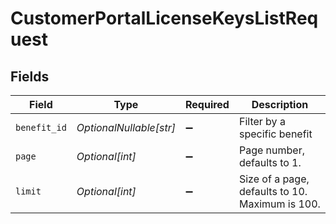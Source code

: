 # CustomerPortalLicenseKeysListRequest


## Fields

| Field                                           | Type                                            | Required                                        | Description                                     |
| ----------------------------------------------- | ----------------------------------------------- | ----------------------------------------------- | ----------------------------------------------- |
| `benefit_id`                                    | *OptionalNullable[str]*                         | :heavy_minus_sign:                              | Filter by a specific benefit                    |
| `page`                                          | *Optional[int]*                                 | :heavy_minus_sign:                              | Page number, defaults to 1.                     |
| `limit`                                         | *Optional[int]*                                 | :heavy_minus_sign:                              | Size of a page, defaults to 10. Maximum is 100. |